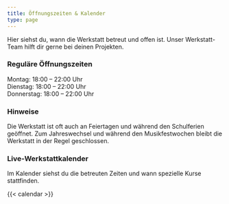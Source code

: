 ```yaml
---
title: Öffnungszeiten & Kalender
type: page
---
```


Hier siehst du, wann die Werkstatt betreut und offen ist. Unser Werkstatt-Team hilft dir gerne bei deinen Projekten.

### Reguläre Öffnungszeiten

Montag: 18:00 – 22:00 Uhr  
Dienstag: 18:00 – 22:00 Uhr  
Donnerstag: 18:00 – 22:00 Uhr  

### Hinweise

Die Werkstatt ist oft auch an Feiertagen und während den Schulferien geöffnet. 
Zum Jahreswechsel und während den Musikfestwochen bleibt die Werkstatt in der Regel geschlossen.

### Live-Werkstattkalender

Im Kalender siehst du die betreuten Zeiten und wann spezielle Kurse stattfinden.

{{< calendar >}}

